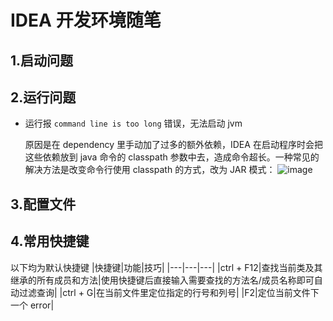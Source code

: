 # IDEA 开发环境随笔
## 1.启动问题
## 2.运行问题
- 运行报 `command line is too long` 错误，无法启动 jvm

  原因是在 dependency 里手动加了过多的额外依赖，IDEA 在启动程序时会把这些依赖放到 java 命令的 classpath 参数中去，造成命令超长。一种常见的解决方法是改变命令行使用 classpath 的方式，改为 JAR 模式：
  ![image](https://user-images.githubusercontent.com/19852729/128659506-5d04205f-043c-4add-b179-35c951e157f6.png)

  
## 3.配置文件
## 4.常用快捷键
以下均为默认快捷键
|快捷键|功能|技巧|
|---|---|---|
|ctrl + F12|查找当前类及其继承的所有成员和方法|使用快捷键后直接输入需要查找的方法名/成员名称即可自动过滤查询|
|ctrl + G|在当前文件里定位指定的行号和列号|
|F2|定位当前文件下一个 error|
